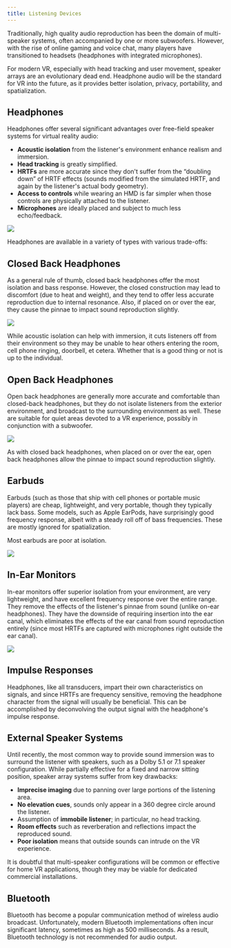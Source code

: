 ```yaml
---
title: Listening Devices
---
```




Traditionally, high quality audio reproduction has been the domain of multi-speaker systems, often accompanied by one or more subwoofers. However, with the rise of online gaming and voice chat, many players have transitioned to headsets (headphones with integrated microphones).

For modern VR, especially with head tracking and user movement, speaker arrays are an evolutionary dead end. Headphone audio will be the standard for VR into the future, as it provides better isolation, privacy, portability, and spatialization.

## Headphones

Headphones offer several significant advantages over free-field speaker systems for virtual reality audio:

* **Acoustic isolation** from the listener's environment enhance realism and immersion.
* **Head tracking** is greatly simplified.
* **HRTFs** are more accurate since they don't suffer from the “doubling down” of HRTF effects (sounds modified from the simulated HRTF, and again by the listener's actual body geometry).
* **Access to controls** while wearing an HMD is far simpler when those controls are physically attached to the listener.
* **Microphones** are ideally placed and subject to much less echo/feedback.


![](/images/documentationaudiosdklatestconceptsaudio-intro-devices-0.png)

Headphones are available in a variety of types with various trade-offs:

## Closed Back Headphones

As a general rule of thumb, closed back headphones offer the most isolation and bass response. However, the closed construction may lead to discomfort (due to heat and weight), and they tend to offer less accurate reproduction due to internal resonance. Also, if placed on or over the ear, they cause the pinnae to impact sound reproduction slightly.

![](/images/documentationaudiosdklatestconceptsaudio-intro-devices-1.png)

While acoustic isolation can help with immersion, it cuts listeners off from their environment so they may be unable to hear others entering the room, cell phone ringing, doorbell, et cetera. Whether that is a good thing or not is up to the individual.

## Open Back Headphones

Open back headphones are generally more accurate and comfortable than closed-back headphones, but they do not isolate listeners from the exterior environment, and broadcast to the surrounding environment as well. These are suitable for quiet areas devoted to a VR experience, possibly in conjunction with a subwoofer.

![](/images/documentationaudiosdklatestconceptsaudio-intro-devices-2.png)

As with closed back headphones, when placed on or over the ear, open back headphones allow the pinnae to impact sound reproduction slightly.

## Earbuds

Earbuds (such as those that ship with cell phones or portable music players) are cheap, lightweight, and very portable, though they typically lack bass. Some models, such as Apple EarPods, have surprisingly good frequency response, albeit with a steady roll off of bass frequencies. These are mostly ignored for spatialization.

Most earbuds are poor at isolation.

![](/images/documentationaudiosdklatestconceptsaudio-intro-devices-3.png)

## In-Ear Monitors

In-ear monitors offer superior isolation from your environment, are very lightweight, and have excellent frequency response over the entire range. They remove the effects of the listener's pinnae from sound (unlike on-ear headphones). They have the downside of requiring insertion into the ear canal, which eliminates the effects of the ear canal from sound reproduction entirely (since most HRTFs are captured with microphones right outside the ear canal).

![](/images/documentationaudiosdklatestconceptsaudio-intro-devices-4.png)

## Impulse Responses

Headphones, like all transducers, impart their own characteristics on signals, and since HRTFs are frequency sensitive, removing the headphone character from the signal will usually be beneficial. This can be accomplished by deconvolving the output signal with the headphone's impulse response.

## External Speaker Systems

Until recently, the most common way to provide sound immersion was to surround the listener with speakers, such as a Dolby 5.1 or 7.1 speaker configuration. While partially effective for a fixed and narrow sitting position, speaker array systems suffer from key drawbacks:

* **Imprecise imaging** due to panning over large portions of the listening area.
* **No elevation cues**, sounds only appear in a 360 degree circle around the listener.
* Assumption of **immobile listener**; in particular, no head tracking.
* **Room effects** such as reverberation and reflections impact the reproduced sound.
* **Poor isolation** means that outside sounds can intrude on the VR experience.


It is doubtful that multi-speaker configurations will be common or effective for home VR applications, though they may be viable for dedicated commercial installations.

## Bluetooth

Bluetooth has become a popular communication method of wireless audio broadcast. Unfortunately, modern Bluetooth implementations often incur significant latency, sometimes as high as 500 milliseconds. As a result, Bluetooth technology is not recommended for audio output.
